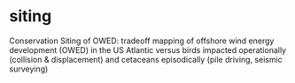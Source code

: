 # siting
Conservation Siting of OWED: tradeoff mapping of offshore wind energy development (OWED) in the US Atlantic versus birds impacted operationally (collision &amp; displacement) and cetaceans episodically (pile driving, seismic surveying) 
